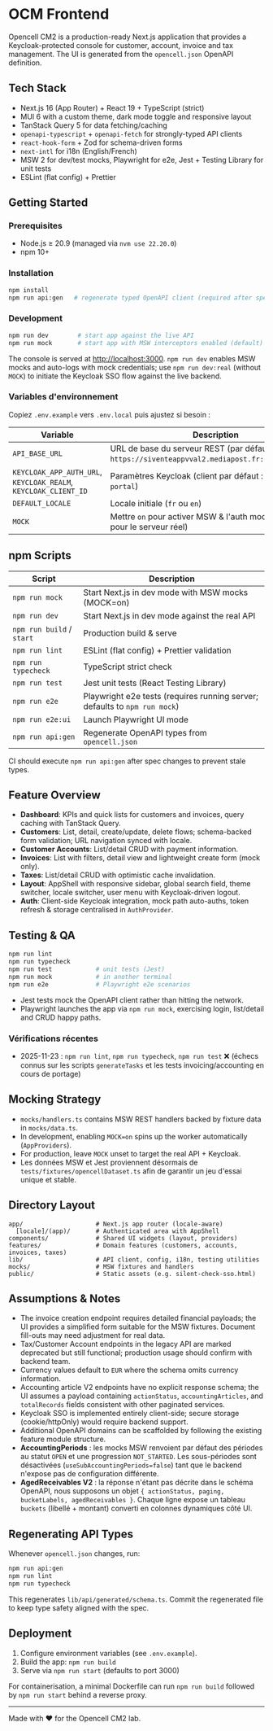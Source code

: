 # OCM Frontend

Opencell CM2 is a production-ready Next.js application that provides a Keycloak-protected console for customer, account, invoice and tax management. The UI is generated from the `opencell.json` OpenAPI definition.

## Tech Stack

- Next.js 16 (App Router) + React 19 + TypeScript (strict)
- MUI 6 with a custom theme, dark mode toggle and responsive layout
- TanStack Query 5 for data fetching/caching
- `openapi-typescript` + `openapi-fetch` for strongly-typed API clients
- `react-hook-form` + Zod for schema-driven forms
- `next-intl` for i18n (English/French)
- MSW 2 for dev/test mocks, Playwright for e2e, Jest + Testing Library for unit tests
- ESLint (flat config) + Prettier

## Getting Started

### Prerequisites

- Node.js ≥ 20.9 (managed via `nvm use 22.20.0`)
- npm 10+

### Installation

```bash
npm install
npm run api:gen   # regenerate typed OpenAPI client (required after spec changes)
```

### Development

```bash
npm run dev        # start app against the live API
npm run mock       # start app with MSW interceptors enabled (default)
```

The console is served at [http://localhost:3000](http://localhost:3000). `npm run dev` enables MSW mocks and auto-logs with mock credentials; use `npm run dev:real` (without `MOCK`) to initiate the Keycloak SSO flow against the live backend.

### Variables d'environnement

Copiez `.env.example` vers `.env.local` puis ajustez si besoin :

| Variable | Description                                                                                   |
| --- |-----------------------------------------------------------------------------------------------|
| `API_BASE_URL` | URL de base du serveur REST (par défaut `https://siventeappvval2.mediapost.fr:6443/opencell`) |
| `KEYCLOAK_APP_AUTH_URL`, `KEYCLOAK_REALM`, `KEYCLOAK_CLIENT_ID` | Paramètres Keycloak (client par défaut : `opencell-portal`)                                   |
| `DEFAULT_LOCALE` | Locale initiale (`fr` ou `en`)                                                                |
| `MOCK` | Mettre `on` pour activer MSW & l'auth mock (laisser vide pour le serveur réel)                |

## npm Scripts

| Script | Description |
| --- | --- |
| `npm run mock` | Start Next.js in dev mode with MSW mocks (MOCK=on) |
| `npm run dev` | Start Next.js in dev mode against the real API |
| `npm run build` / `start` | Production build & serve |
| `npm run lint` | ESLint (flat config) + Prettier validation |
| `npm run typecheck` | TypeScript strict check |
| `npm run test` | Jest unit tests (React Testing Library) |
| `npm run e2e` | Playwright e2e tests (requires running server; defaults to `npm run mock`) |
| `npm run e2e:ui` | Launch Playwright UI mode |
| `npm run api:gen` | Regenerate OpenAPI types from `opencell.json` |

CI should execute `npm run api:gen` after spec changes to prevent stale types.

## Feature Overview

- **Dashboard**: KPIs and quick lists for customers and invoices, query caching with TanStack Query.
- **Customers**: List, detail, create/update, delete flows; schema-backed form validation; URL navigation synced with locale.
- **Customer Accounts**: List/detail CRUD with payment information.
- **Invoices**: List with filters, detail view and lightweight create form (mock only).
- **Taxes**: List/detail CRUD with optimistic cache invalidation.
- **Layout**: AppShell with responsive sidebar, global search field, theme switcher, locale switcher, user menu with Keycloak-driven logout.
- **Auth**: Client-side Keycloak integration, mock path auto-auths, token refresh & storage centralised in `AuthProvider`.

## Testing & QA

```bash
npm run lint
npm run typecheck
npm run test            # unit tests (Jest)
npm run mock            # in another terminal
npm run e2e             # Playwright e2e scenarios
```

- Jest tests mock the OpenAPI client rather than hitting the network.
- Playwright launches the app via `npm run mock`, exercising login, list/detail and CRUD happy paths.

### Vérifications récentes

- 2025-11-23 : `npm run lint`, `npm run typecheck`, `npm run test` ❌ (échecs connus sur les scripts `generateTasks` et les tests invoicing/accounting en cours de portage)

## Mocking Strategy

- `mocks/handlers.ts` contains MSW REST handlers backed by fixture data in `mocks/data.ts`.
- In development, enabling `MOCK=on` spins up the worker automatically (`AppProviders`).
- For production, leave `MOCK` unset to target the real API + Keycloak.
- Les données MSW et Jest proviennent désormais de `tests/fixtures/opencellDataset.ts` afin de garantir un jeu d'essai unique et stable.

## Directory Layout

```
app/                    # Next.js app router (locale-aware)
  [locale]/(app)/       # Authenticated area with AppShell
components/             # Shared UI widgets (layout, providers)
features/               # Domain features (customers, accounts, invoices, taxes)
lib/                    # API client, config, i18n, testing utilities
mocks/                  # MSW fixtures and handlers
public/                 # Static assets (e.g. silent-check-sso.html)
```

## Assumptions & Notes

- The invoice creation endpoint requires detailed financial payloads; the UI provides a simplified form suitable for the MSW fixtures. Document fill-outs may need adjustment for real data.
- Tax/Customer Account endpoints in the legacy API are marked deprecated but still functional; production usage should confirm with backend team.
- Currency values default to `EUR` where the schema omits currency information.
- Accounting article V2 endpoints have no explicit response schema; the UI assumes a payload containing `actionStatus`,
  `accountingArticles`, and `totalRecords` fields consistent with other paginated services.
- Keycloak SSO is implemented entirely client-side; secure storage (cookie/httpOnly) would require backend support.
- Additional OpenAPI domains can be scaffolded by following the existing feature module structure.
- **AccountingPeriods** : les mocks MSW renvoient par défaut des périodes au statut `OPEN` et une progression `NOT_STARTED`. Les sous-périodes sont désactivées (`useSubAccountingPeriods=false`) tant que le backend n'expose pas de configuration différente.
- **AgedReceivables V2** : la réponse n'étant pas décrite dans le schéma OpenAPI, nous supposons un objet `{ actionStatus, paging, bucketLabels, agedReceivables }`. Chaque ligne expose un tableau `buckets` (libellé + montant) converti en colonnes dynamiques côté UI.

## Regenerating API Types

Whenever `opencell.json` changes, run:

```bash
npm run api:gen
npm run lint
npm run typecheck
```

This regenerates `lib/api/generated/schema.ts`. Commit the regenerated file to keep type safety aligned with the spec.

## Deployment

1. Configure environment variables (see `.env.example`).
2. Build the app: `npm run build`
3. Serve via `npm run start` (defaults to port 3000)

For containerisation, a minimal Dockerfile can run `npm run build` followed by `npm run start` behind a reverse proxy.

---
Made with ❤️ for the Opencell CM2 lab.
